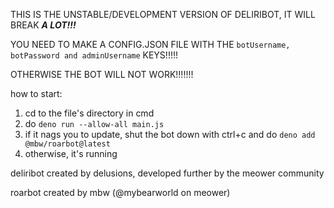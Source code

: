 THIS IS THE UNSTABLE/DEVELOPMENT VERSION OF DELIRIBOT, IT WILL BREAK ***A LOT!!!***

YOU NEED TO MAKE A CONFIG.JSON FILE WITH THE ```botUsername, botPassword and adminUsername``` KEYS!!!!!

OTHERWISE THE BOT WILL NOT WORK!!!!!!!

how to start:
1. cd to the file's directory in cmd
2. do `deno run --allow-all main.js`
3. if it nags you to update, shut the bot down with ctrl+c and do `deno add @mbw/roarbot@latest`
4. otherwise, it's running

deliribot created by delusions, developed further by the meower community

roarbot created by mbw (@mybearworld on meower)
